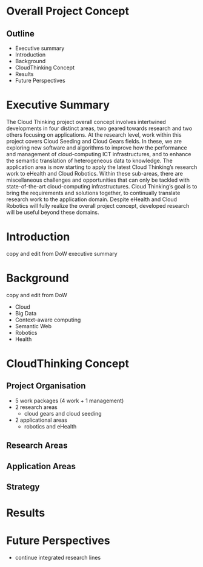 # Overall Project Concept

## Outline

- Executive summary
- Introduction
- Background
- CloudThinking Concept
- Results
- Future Perspectives


# Executive Summary



The Cloud Thinking project overall concept involves intertwined developments in four distinct areas, two geared towards research and two others focusing on applications. 
At the research level, work within this project covers Cloud Seeding and Cloud Gears fields. In these, we are exploring new software and algorithms to improve how the performance and management of cloud-computing ICT infrastructures, and to enhance the semantic translation of heterogeneous data to knowledge.
The application area is now starting to apply the latest Cloud Thinking’s research work to eHealth and Cloud Robotics. Within these sub-areas, there are miscellaneous challenges and opportunities that can only be tackled with state-of-the-art cloud-computing infrastructures.
Cloud Thinking’s goal is to bring the requirements and solutions together, to continually translate research work to the application domain. Despite eHealth and Cloud Robotics will fully realize the overall project concept, developed research will  be useful beyond these domains.





# Introduction
copy and edit from DoW executive summary

# Background

copy and edit from DoW

- Cloud
- Big Data
- Context-aware computing
- Semantic Web
- Robotics
- Health

# CloudThinking Concept

## Project Organisation
- 5 work packages (4 work + 1 management)
- 2 research areas
	- cloud gears and cloud seeding
- 2 applicational areas
	- robotics and eHealth

## Research Areas

## Application Areas

## Strategy



# Results

# Future Perspectives

 - continue integrated research lines